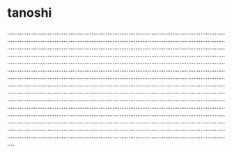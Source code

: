 # tanoshi
........................................................................................................................................................................................................................................................................................................................................................................................................................................................................................................................................................................................................................................................................................................................................................................................................................................................................................................................................................................................................................................................................................................................................................................................................................................................................................................................................................................................................................................................................................................................................................................................................................................................................................................................................................................................................................................................................................................................................